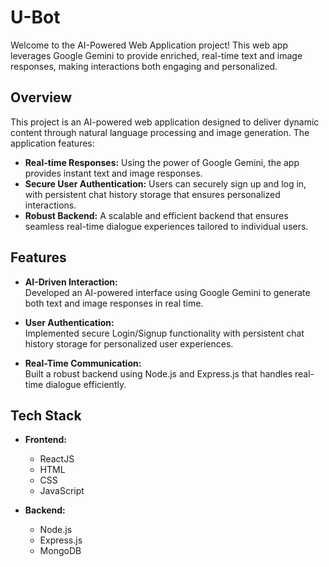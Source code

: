 # U-Bot

Welcome to the AI-Powered Web Application project! This web app leverages Google Gemini to provide enriched, real-time text and image responses, making interactions both engaging and personalized.

## Overview

This project is an AI-powered web application designed to deliver dynamic content through natural language processing and image generation. The application features:
- **Real-time Responses:** Using the power of Google Gemini, the app provides instant text and image responses.
- **Secure User Authentication:** Users can securely sign up and log in, with persistent chat history storage that ensures personalized interactions.
- **Robust Backend:** A scalable and efficient backend that ensures seamless real-time dialogue experiences tailored to individual users.

## Features

- **AI-Driven Interaction:**  
  Developed an AI-powered interface using Google Gemini to generate both text and image responses in real time.
  
- **User Authentication:**  
  Implemented secure Login/Signup functionality with persistent chat history storage for personalized user experiences.
  
- **Real-Time Communication:**  
  Built a robust backend using Node.js and Express.js that handles real-time dialogue efficiently.

## Tech Stack

- **Frontend:**  
  - ReactJS  
  - HTML  
  - CSS  
  - JavaScript

- **Backend:**  
  - Node.js  
  - Express.js  
  - MongoDB
